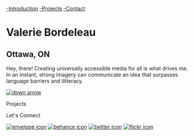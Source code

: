 [-Introduction](http://valeriebordeleau.ca/#intro)
[-Projects](http://valeriebordeleau.ca/#projects)
[-Contact](http://valeriebordeleau.ca/#projects)

# Valerie Bordeleau
## Ottawa, ON

Hey, there! Creating universally accessible media for all is what drives me.  In an instant, strong imagery can communicate an idea that surpasses language barriers and illiteracy. 

[![down arrow](images/downarrow.svg)](http://valeriebordeleau.ca/#main)

Projects


Let's Connect

[![envelope icon](images/enevelope.svg)](mailto:heythere@valeriebordeleau.ca)
[![behance icon](images/behance.svg)](http://behance.com/username)
[![twitter icon](images/instagram.svg)](http://twitter.com/username)
[![flickr icon](images/flickr.svg)](http://flickr.com/username)